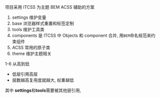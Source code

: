 项目采用 ITCSS 为主题 BEM ACSS 辅助的方案

1. settings 维护变量
2. base 浏览器样式重置和标签定制
3. tools 维护工具类
4. components 是 ITCSS 中 Objects 和 component 合并, 用`BEM`命名规范来约束组件
5. ACSS 常用的原子类
6. theme 维护主题相关

1-6 从高到低

- 低层引用高层
- 层数越高复用度就越大, 权重越低

其中 **settings**和**tools**需要被其他层引用,
